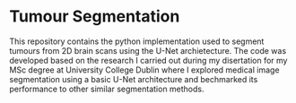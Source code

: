 # Tumour Segmentation
This repository contains the python implementation used to segment tumours from 2D brain scans using the U-Net archietecture. The code was developed based on the research I carried
out during my disertation for my MSc degree at University College Dublin where I explored medical image segmentation using a basic U-Net architecture and bechmarked its performance
to other similar segmentation methods.
